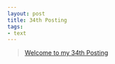```yaml
---
layout: post
title: 34th Posting
tags: 
- text
---
```


> [Welcome to my 34th Posting](https://janghan-kor.tistory.com/199)
